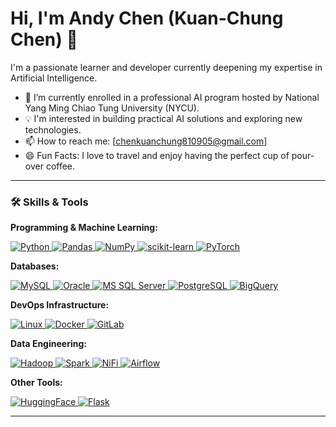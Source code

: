 # Hi, I'm Andy Chen (Kuan-Chung Chen) 👋

I'm a passionate learner and developer currently deepening my expertise in Artificial Intelligence.

- 🌱 I’m currently enrolled in a professional AI program hosted by National Yang Ming Chiao Tung University (NYCU).
- 💡 I'm interested in building practical AI solutions and exploring new technologies.
- 📫 How to reach me: [chenkuanchung810905@gmail.com]
- 😄 Fun Facts: I love to travel and enjoy having the perfect cup of pour-over coffee.

---

### 🛠️ Skills & Tools

**Programming & Machine Learning:**
<p>
    <a href="https://www.python.org" target="_blank"> <img src="https://img.shields.io/badge/Python-3776AB?style=for-the-badge&logo=python&logoColor=white" alt="Python"/> </a>
    <a href="https://pandas.pydata.org/" target="_blank"> <img src="https://img.shields.io/badge/Pandas-150458?style=for-the-badge&logo=pandas&logoColor=white" alt="Pandas"/> </a>
    <a href="https://numpy.org/" target="_blank"> <img src="https://img.shields.io/badge/NumPy-013243?style=for-the-badge&logo=numpy&logoColor=white" alt="NumPy"/> </a>
    <a href="https://scikit-learn.org/" target="_blank"> <img src="https://img.shields.io/badge/scikit_learn-F7931E?style=for-the-badge&logo=scikit-learn&logoColor=white" alt="scikit-learn"/> </a>
    <a href="https://pytorch.org/" target="_blank"> <img src="https://img.shields.io/badge/PyTorch-EE4C2C?style=for-the-badge&logo=pytorch&logoColor=white" alt="PyTorch"/> </a>
</p>

**Databases:**
<p>
    <a href="https://www.mysql.com/" target="_blank"> <img src="https://img.shields.io/badge/MySQL-4479A1?style=for-the-badge&logo=mysql&logoColor=white" alt="MySQL"/> </a>
    <a href="https://www.oracle.com/database/" target="_blank"> <img src="https://img.shields.io/badge/Oracle-F80000?style=for-the-badge&logo=oracle&logoColor=white" alt="Oracle"/> </a>
    <a href="https://www.microsoft.com/sql-server" target="_blank"> <img src="https://img.shields.io/badge/Microsoft_SQL_Server-CC2927?style=for-the-badge&logo=microsoft-sql-server&logoColor=white" alt="MS SQL Server"/> </a>
    <a href="https://www.postgresql.org" target="_blank"> <img src="https://img.shields.io/badge/PostgreSQL-4169E1?style=for-the-badge&logo=postgresql&logoColor=white" alt="PostgreSQL"/> </a>
    <a href="https://cloud.google.com/bigquery" target="_blank"> <img src="https://img.shields.io/badge/Google_BigQuery-4285F4?style=for-the-badge&logo=google-bigquery&logoColor=white" alt="BigQuery"/> </a>
</p>

**DevOps Infrastructure:**
<p>
    <a href="https://www.linux.org/" target="_blank"> <img src="https://img.shields.io/badge/Linux-FCC624?style=for-the-badge&logo=linux&logoColor=black" alt="Linux"/> </a>
    <a href="https://www.docker.com/" target="_blank"> <img src="https://img.shields.io/badge/Docker-2496ED?style=for-the-badge&logo=docker&logoColor=white" alt="Docker"/> </a>
    <a href="https://about.gitlab.com/" target="_blank"> <img src="https://img.shields.io/badge/GitLab-FC6D26?style=for-the-badge&logo=gitlab&logoColor=white" alt="GitLab"/> </a>
</p>

**Data Engineering:**
<p>
    <a href="https://hadoop.apache.org/" target="_blank"> <img src="https://img.shields.io/badge/Hadoop-66CCFF?style=for-the-badge&logo=apache&logoColor=black" alt="Hadoop"/> </a>
    <a href="https://spark.apache.org/" target="_blank"> <img src="https://img.shields.io/badge/Apache_Spark-E25A1C?style=for-the-badge&logo=apache-spark&logoColor=white" alt="Spark"/> </a>
    <a href="https://nifi.apache.org/" target="_blank"> <img src="https://img.shields.io/badge/Apache_NiFi-7289DA?style=for-the-badge&logo=apache-nifi&logoColor=white" alt="NiFi"/> </a>
    <a href="https://airflow.apache.org/" target="_blank"> <img src="https://img.shields.io/badge/Apache_Airflow-017CEE?style=for-the-badge&logo=apache-airflow&logoColor=white" alt="Airflow"/> </a>
</p>

**Other Tools:**
<p>
    <a href="https://huggingface.co/" target="_blank"> <img src="https://img.shields.io/badge/HuggingFace-FFD21E?style=for-the-badge&logo=hugging-face&logoColor=black" alt="HuggingFace"/> </a>
    <a href="https://flask.palletsprojects.com/" target="_blank"> <img src="https://img.shields.io/badge/Flask-000000?style=for-the-badge&logo=flask&logoColor=white" alt="Flask"/> </a>
</p>

---
